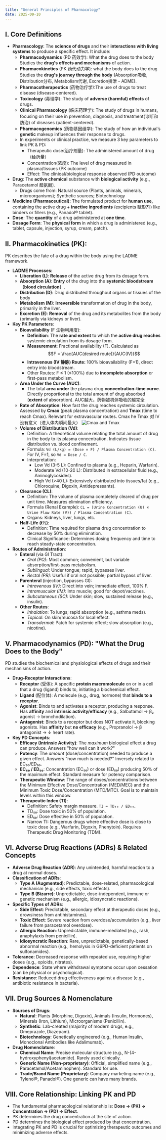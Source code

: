 ```yaml
---
title: "General Principles of Pharmacology"
date: 2025-09-10
---
```


## I. Core Definitions

*   **Pharmacology**: The **science of drugs** and their **interactions with living systems** to produce a specific effect. It include:
    *   **Pharmacodynamics** (PD 药效学): What the drug does to the body    
        Studies the **drug's effects and mechanisms** of action.
    *   **Pharmacokinetics** (PK 药代动力学): what the body does to the drug
        Studies the **drug's journey through the body** (Absorption吸收, Distribution分布, Metabolism代谢, Excretion排泄 - ADME).
    *   **Pharmacotherapeutics**  (药物治疗学):The use of drugs to treat disease (disease-centered).
    *   **Toxicology** (毒理学): The study of **adverse (harmful) effects** of drugs.
    *   **Clinical Pharmacology** (临床药理学): The study of drugs in humans, focusing on their use in prevention, diagnosis, and treatment(诊断和防治) of diseases (patient-centered).
    *   **Pharmacogenomics** (药物基因组学): The study of how an individual’s **genetic** makeup influences their response to drugs.
    *   In experiments or clinical practice, we measure 3 key parameters to link PK & PD:
        *  Therapeutic dose(治疗剂量): The administered amount of drug（给药量）  
        *  Concentration(浓度): The level of drug measured in plasma/tissues (PK outcome)
        *  Effect: The clinical/biological response observed (PD outcome)
*   **Drug**: The **active chemical** substance with **biological activity** (e.g., Paracetamol 醋氨酚).
    *  Drugs come from: Natural source (Plants, animals, minerals, microorganisms); Synthetic sources; Biotechnology
*   **Medicine (Pharmaceutical)**: The formulated product for **human use**, containing the active drug + **inactive ingredients** (excipients 赋形剂) like binders or fillers (e.g., Panadol® tablet).
*   **Dose**: The **quantity** of a drug administered at **one time**.
*   **Dosage Form**: The **physical form** in which a drug is administered (e.g., tablet, capsule, injection, syrup, cream, patch).

## II. Pharmacokinetics (PK): 

PK describes the fate of a drug within the body using the LADME framework.

*   **LADME Processes**:
    *   **Liberation (L)**: **Release** of the active drug from its dosage form.
    *   **Absorption (A)**: **Entry** of the drug into the **systemic bloodstream （blood circulation）**.
    *   **Distribution (D)**: Drug distributed throughout organs or tissues of the body
    *   **Metabolism (M)**: **Irreversible** transformation of drug in the body, primarily in the liver.
    *   **Excretion (E)**: **Removal** of the drug and its metabolites from the body (primarily via kidneys or liver).
*   **Key PK Parameters**:
    *   **Bioavailability** (F 生物利用度):
        *   **Definition**: The **rate and extent** to which the **active drug reaches** systemic circulation from its dosage form.
        *   **Measurement**: Fractional availability (F). Calculated as $$F = \frac{AUC(desired route)}{AUC(IV)}$$
        *   **Intravenous (IV 静脉) Route:** 100% bioavailability (F=1), direct entry into bloodstream.
        *   Other Routes: F ≤ 1 (≤100%) due to **incomplete absorption** or first-pass metabolism.
    *   **Area Under the Curve (AUC)**:
        *  The total **area under** the plasma drug **concentration-time curve**. Directly proportional to the total amount of drug absorbed (**extent** of absorption). AUC越大，药物被机体吸收的越完全
    *   **Rate of Absorption**: How fast the drug reaches systemic circulation. Assessed by **Cmax** (peak plasma concentration) and **Tmax** (time to reach Cmax). Relevant for extravascular routes. Cmax he Tmax 对 IV没有意义（进入体内瞬间最大）
  ![Cmax and Tmax](picture/image1.jpg)
    *   **Volume of Distribution (Vd)**:
        *   Definition: A theoretical volume relating the total amount of drug in the body to its plasma concentration. Indicates tissue distribution vs. blood confinement.
        *   Formula: `Vd (L/kg) = (Dose × F) / Plasma Concentration (C)`. For IV, F=1, so `Vd = Dose / C`.
        *   Interpretation:
            *   Low Vd (3-5 L): Confined to plasma (e.g., Heparin, Warfarin).
            *   Moderate Vd (10-20 L): Distributed in extracellular fluid (e.g., Aminoglycosides).
            *   High Vd (>40 L): Extensively distributed into tissues/fat (e.g., Chloroquine, Digoxin, Antidepressants).
    *   **Clearance (CL)**:
        *   Definition: The volume of plasma completely cleared of drug per unit time. Measures elimination efficiency.
        *   Formula (Renal Example): `CL = (Urine Concentration (U) × Urine Flow Rate (V)) / Plasma Concentration (C)`.
        *   Organs: Kidneys, liver, lungs, etc.
    *   **Half-Life (t½)**:
        *   Definition: Time required for plasma drug concentration to decrease by 50% during elimination.
        *   Clinical Significance: Determines dosing frequency and time to reach steady-state concentration.
*   **Routes of Administration**:
    *   **Enteral** (via GI Tract):
        *   *Oral (PO)*: Most common; convenient, but variable absorption/first-pass metabolism.
        *   *Sublingual*: Under tongue; rapid, bypasses liver.
        *   *Rectal (PR)*: Useful if oral not possible; partial bypass of liver.
    *   **Parenteral** (injection, bypasses GI):
        *   *Intravenous (IV)*: Direct into vein; immediate effect, 100% F.
        *   *Intramuscular (IM)*: Into muscle; good for depot/vaccines.
        *   *Subcutaneous (SC)*: Under skin; slow, sustained release (e.g., insulin).
    *   **Other Routes**:
        *   *Inhalation*: To lungs; rapid absorption (e.g., asthma meds).
        *   *Topical*: On skin/mucosa for local effect.
        *   *Transdermal*: Patch for systemic effect; slow absorption (e.g., nicotine).

## V. Pharmacodynamics (PD): "What the Drug Does to the Body"

PD studies the biochemical and physiological effects of drugs and their mechanisms of action.

*   **Drug-Receptor Interactions**:
    *   **Receptor** (受体): A specific **protein macromolecule** on or in a cell that a drug (ligand) binds to, initiating a biochemical effect.
    *   **Ligand** (配位体): A molecule (e.g., drug, hormone) that **binds to a receptor**.
    *   **Agonist**: Binds to and activates a receptor, producing a response. Has **affinity** and **intrinsic activity/efficacy** (e.g., Salbutamol → β₂ agonist → bronchodilation).
    *   **Antagonist**: Binds to a receptor but does NOT activate it, blocking agonists. Has **affinity** but **no efficacy** (e.g., Propranolol → β antagonist → ↓ heart rate).
*   **Key PD Concepts**:
    *   **Efficacy (Intrinsic Activity)**: The *maximum* biological effect a drug can produce. Answers "how well can it work?"
    *   **Potency**: The *amount* (dose/concentration) needed to produce a given effect. Answers "how much is needed?" Inversely related to EC₅₀/ED₅₀.
    *   **EC₅₀ / ED₅₀**: Concentration (EC₅₀) or dose (ED₅₀) producing 50% of the maximum effect. Standard measure for potency comparison.
    *   **Therapeutic Window**: The range of doses/concentrations between the Minimum Effective Dose/Concentration (MED/MEC) and the Minimum Toxic Dose/Concentration (MTD/MTC). Goal is to maintain levels within this window.
    *   **Therapeutic Index (TI)**:
        *   Definition: Safety margin measure. `TI = TD₅₀ / ED₅₀`.
        *   TD₅₀: Dose toxic in 50% of population.
        *   ED₅₀: Dose effective in 50% of population.
        *   Narrow TI: Dangerous drugs where effective dose is close to toxic dose (e.g., Warfarin, Digoxin, Phenytoin). Requires Therapeutic Drug Monitoring (TDM).

## VI. Adverse Drug Reactions (ADRs) & Related Concepts

*   **Adverse Drug Reaction (ADR)**: Any unintended, harmful reaction to a drug at normal doses.
*   **Classification of ADRs**:
    *   **Type A (Augmented)**: Predictable, dose-related, pharmacological mechanism (e.g., side effects, toxic effects).
    *   **Type B (Bizarre)**: Unpredictable, dose-independent, immune or genetic mechanism (e.g., allergic, idiosyncratic reactions).
*   **Specific Types of ADRs**:
    *   **Side Effect**: Predictable, secondary effect at therapeutic doses (e.g., drowsiness from antihistamines).
    *   **Toxic Effect**: Severe reaction from overdose/accumulation (e.g., liver failure from paracetamol overdose).
    *   **Allergic Reaction**: Unpredictable, immune-mediated (e.g., rash, anaphylaxis from penicillin).
    *   **Idiosyncratic Reaction**: Rare, unpredictable, genetically-based abnormal reaction (e.g., hemolysis in G6PD-deficient patients on sulfonamides).
*   **Tolerance**: Decreased response with repeated use, requiring higher doses (e.g., opioids, nitrates).
*   **Dependence**: State where withdrawal symptoms occur upon cessation (can be physical or psychological).
*   **Resistance**: Reduced drug effectiveness against a disease (e.g., antibiotic resistance in bacteria).

## VII. Drug Sources & Nomenclature

*   **Sources of Drugs**:
    *   **Natural**: Plants (Morphine, Digoxin), Animals (Insulin, Hormones), Minerals (Iron, Lithium), Microorganisms (Penicillin).
    *   **Synthetic**: Lab-created (majority of modern drugs, e.g., Omeprazole, Diazepam).
    *   **Biotechnology**: Genetically engineered (e.g., Human Insulin, Monoclonal Antibodies like Adalimumab).
*   **Drug Nomenclature**:
    *   **Chemical Name**: Precise molecular structure (e.g., N-(4-hydroxyphenyl)acetamide). Rarely used clinically.
    *   **Generic Name (Non-proprietary)**: Official, simplified name (e.g., Paracetamol/Acetaminophen). Standard for use.
    *   **Trade/Brand Name (Proprietary)**: Company marketing name (e.g., Tylenol®, Panadol®). One generic can have many brands.

## VIII. Core Relationship: Linking PK and PD

*   The fundamental pharmacological relationship is: **Dose → (PK) → Concentration → (PD) → Effect**.
*   PK determines the drug concentration at the site of action.
*   PD determines the biological effect produced by that concentration.
*   Integrating PK and PD is crucial for optimizing therapeutic outcomes and minimizing adverse effects.
